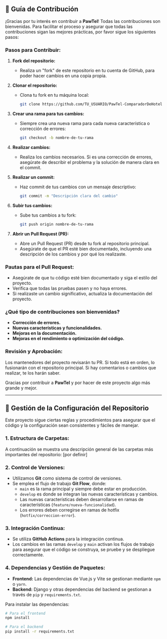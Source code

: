 ## 🤝 Guía de Contribución

¡Gracias por tu interés en contribuir a **PawTel**! Todas las contribuciones son bienvenidas. Para facilitar el proceso y asegurar que todas las contribuciones sigan las mejores prácticas, por favor sigue los siguientes pasos:

### Pasos para Contribuir:

1. **Fork del repositorio:**
   - Realiza un "fork" de este repositorio en tu cuenta de GitHub, para poder hacer cambios en una copia propia.

2. **Clonar el repositorio:**
   - Clona tu fork en tu máquina local:
     ```bash
     git clone https://github.com/TU_USUARIO/PawTel-ComparadorDeHotelesParaMascotas.git
     ```

3. **Crear una rama para tus cambios:**
   - Siempre crea una nueva rama para cada nueva característica o corrección de errores:
     ```bash
     git checkout -b nombre-de-tu-rama
     ```

4. **Realizar cambios:**
   - Realiza los cambios necesarios. Si es una corrección de errores, asegúrate de describir el problema y la solución de manera clara en el commit.

5. **Realizar un commit:**
   - Haz commit de tus cambios con un mensaje descriptivo:
     ```bash
     git commit -m "Descripción clara del cambio"
     ```

6. **Subir tus cambios:**
   - Sube tus cambios a tu fork:
     ```bash
     git push origin nombre-de-tu-rama
     ```

7. **Abrir un Pull Request (PR):**
   - Abre un Pull Request (PR) desde tu fork al repositorio principal.
   - Asegúrate de que el PR esté bien documentado, incluyendo una descripción de los cambios y por qué los realizaste.

### Pautas para el Pull Request:
- Asegúrate de que tu código esté bien documentado y siga el estilo del proyecto.
- Verifica que todas las pruebas pasen y no haya errores.
- Si realizaste un cambio significativo, actualiza la documentación del proyecto.

### ¿Qué tipo de contribuciones son bienvenidas?
- **Corrección de errores.**
- **Nuevas características y funcionalidades.**
- **Mejoras en la documentación.**
- **Mejoras en el rendimiento o optimización del código.**

### Revisión y Aprobación:
Los mantenedores del proyecto revisarán tu PR. Si todo está en orden, lo fusionarán con el repositorio principal. Si hay comentarios o cambios que realizar, te los harán saber.

Gracias por contribuir a **PawTel** y por hacer de este proyecto algo más grande y mejor.

---

## 🔧 Gestión de la Configuración del Repositorio

Este proyecto sigue ciertas reglas y procedimientos para asegurar que el código y la configuración sean consistentes y fáciles de manejar.

### 1. Estructura de Carpetas:
A continuación se muestra una descripción general de las carpetas más importantes del repositorio:
[por definir]

### 2. Control de Versiones:
- Utilizamos **Git** como sistema de control de versiones.
- Se emplea el flujo de trabajo **Git Flow**, donde:
  - `main` es la rama principal y siempre debe estar en producción.
  - `develop` es donde se integran las nuevas características y cambios.
  - Las nuevas características deben desarrollarse en ramas de características (`feature/nueva-funcionalidad`).
  - Los errores deben corregirse en ramas de hotfix (`hotfix/correccion-error`).

### 3. Integración Continua:
- Se utiliza **GitHub Actions** para la integración continua.
- Los cambios en las ramas `develop` y `main` activan los flujos de trabajo para asegurar que el código se construya, se pruebe y se despliegue correctamente.

### 4. Dependencias y Gestión de Paquetes:
- **Frontend:** Las dependencias de Vue.js y Vite se gestionan mediante `npm` o `yarn`.
- **Backend:** Django y otras dependencias del backend se gestionan a través de `pip` y `requirements.txt`.

Para instalar las dependencias:
```bash
# Para el frontend
npm install

# Para el backend
pip install -r requirements.txt
